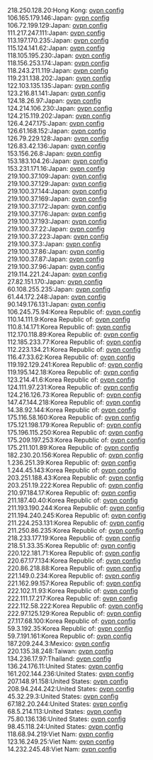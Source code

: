 218.250.128.20:Hong Kong: [ovpn config](vpn/218_250_128_20.ovpn)  
106.165.179.146:Japan: [ovpn config](vpn/106_165_179_146.ovpn)  
106.72.199.129:Japan: [ovpn config](vpn/106_72_199_129.ovpn)  
111.217.247.111:Japan: [ovpn config](vpn/111_217_247_111.ovpn)  
113.197.170.235:Japan: [ovpn config](vpn/113_197_170_235.ovpn)  
115.124.141.62:Japan: [ovpn config](vpn/115_124_141_62.ovpn)  
118.105.195.230:Japan: [ovpn config](vpn/118_105_195_230.ovpn)  
118.156.253.174:Japan: [ovpn config](vpn/118_156_253_174.ovpn)  
118.243.211.119:Japan: [ovpn config](vpn/118_243_211_119.ovpn)  
119.231.138.202:Japan: [ovpn config](vpn/119_231_138_202.ovpn)  
122.103.135.135:Japan: [ovpn config](vpn/122_103_135_135.ovpn)  
123.216.81.141:Japan: [ovpn config](vpn/123_216_81_141.ovpn)  
124.18.26.97:Japan: [ovpn config](vpn/124_18_26_97.ovpn)  
124.214.106.230:Japan: [ovpn config](vpn/124_214_106_230.ovpn)  
124.215.119.202:Japan: [ovpn config](vpn/124_215_119_202.ovpn)  
126.4.247.175:Japan: [ovpn config](vpn/126_4_247_175.ovpn)  
126.61.168.152:Japan: [ovpn config](vpn/126_61_168_152.ovpn)  
126.79.229.128:Japan: [ovpn config](vpn/126_79_229_128.ovpn)  
126.83.42.136:Japan: [ovpn config](vpn/126_83_42_136.ovpn)  
153.156.26.8:Japan: [ovpn config](vpn/153_156_26_8.ovpn)  
153.183.104.26:Japan: [ovpn config](vpn/153_183_104_26.ovpn)  
153.231.171.16:Japan: [ovpn config](vpn/153_231_171_16.ovpn)  
219.100.37.109:Japan: [ovpn config](vpn/219_100_37_109.ovpn)  
219.100.37.129:Japan: [ovpn config](vpn/219_100_37_129.ovpn)  
219.100.37.144:Japan: [ovpn config](vpn/219_100_37_144.ovpn)  
219.100.37.169:Japan: [ovpn config](vpn/219_100_37_169.ovpn)  
219.100.37.172:Japan: [ovpn config](vpn/219_100_37_172.ovpn)  
219.100.37.176:Japan: [ovpn config](vpn/219_100_37_176.ovpn)  
219.100.37.193:Japan: [ovpn config](vpn/219_100_37_193.ovpn)  
219.100.37.22:Japan: [ovpn config](vpn/219_100_37_22.ovpn)  
219.100.37.223:Japan: [ovpn config](vpn/219_100_37_223.ovpn)  
219.100.37.3:Japan: [ovpn config](vpn/219_100_37_3.ovpn)  
219.100.37.86:Japan: [ovpn config](vpn/219_100_37_86.ovpn)  
219.100.37.87:Japan: [ovpn config](vpn/219_100_37_87.ovpn)  
219.100.37.96:Japan: [ovpn config](vpn/219_100_37_96.ovpn)  
219.114.221.24:Japan: [ovpn config](vpn/219_114_221_24.ovpn)  
27.82.151.170:Japan: [ovpn config](vpn/27_82_151_170.ovpn)  
60.108.255.235:Japan: [ovpn config](vpn/60_108_255_235.ovpn)  
61.44.172.248:Japan: [ovpn config](vpn/61_44_172_248.ovpn)  
90.149.176.131:Japan: [ovpn config](vpn/90_149_176_131.ovpn)  
106.245.75.94:Korea Republic of: [ovpn config](vpn/106_245_75_94.ovpn)  
110.14.111.9:Korea Republic of: [ovpn config](vpn/110_14_111_9.ovpn)  
110.8.14.171:Korea Republic of: [ovpn config](vpn/110_8_14_171.ovpn)  
112.170.118.89:Korea Republic of: [ovpn config](vpn/112_170_118_89.ovpn)  
112.185.233.77:Korea Republic of: [ovpn config](vpn/112_185_233_77.ovpn)  
112.223.134.21:Korea Republic of: [ovpn config](vpn/112_223_134_21.ovpn)  
116.47.33.62:Korea Republic of: [ovpn config](vpn/116_47_33_62.ovpn)  
119.192.129.241:Korea Republic of: [ovpn config](vpn/119_192_129_241.ovpn)  
119.195.142.18:Korea Republic of: [ovpn config](vpn/119_195_142_18.ovpn)  
123.214.41.6:Korea Republic of: [ovpn config](vpn/123_214_41_6.ovpn)  
124.111.97.231:Korea Republic of: [ovpn config](vpn/124_111_97_231.ovpn)  
124.216.126.73:Korea Republic of: [ovpn config](vpn/124_216_126_73.ovpn)  
147.47.144.218:Korea Republic of: [ovpn config](vpn/147_47_144_218.ovpn)  
14.38.92.144:Korea Republic of: [ovpn config](vpn/14_38_92_144.ovpn)  
175.116.58.160:Korea Republic of: [ovpn config](vpn/175_116_58_160.ovpn)  
175.121.198.179:Korea Republic of: [ovpn config](vpn/175_121_198_179.ovpn)  
175.196.115.250:Korea Republic of: [ovpn config](vpn/175_196_115_250.ovpn)  
175.209.197.253:Korea Republic of: [ovpn config](vpn/175_209_197_253.ovpn)  
175.211.101.89:Korea Republic of: [ovpn config](vpn/175_211_101_89.ovpn)  
182.230.20.156:Korea Republic of: [ovpn config](vpn/182_230_20_156.ovpn)  
1.236.251.39:Korea Republic of: [ovpn config](vpn/1_236_251_39.ovpn)  
1.244.45.143:Korea Republic of: [ovpn config](vpn/1_244_45_143.ovpn)  
203.251.188.43:Korea Republic of: [ovpn config](vpn/203_251_188_43.ovpn)  
203.251.19.222:Korea Republic of: [ovpn config](vpn/203_251_19_222.ovpn)  
210.97.184.17:Korea Republic of: [ovpn config](vpn/210_97_184_17.ovpn)  
211.187.40.40:Korea Republic of: [ovpn config](vpn/211_187_40_40.ovpn)  
211.193.190.244:Korea Republic of: [ovpn config](vpn/211_193_190_244.ovpn)  
211.194.240.245:Korea Republic of: [ovpn config](vpn/211_194_240_245.ovpn)  
211.224.253.131:Korea Republic of: [ovpn config](vpn/211_224_253_131.ovpn)  
211.250.86.235:Korea Republic of: [ovpn config](vpn/211_250_86_235.ovpn)  
218.233.177.19:Korea Republic of: [ovpn config](vpn/218_233_177_19.ovpn)  
218.51.33.35:Korea Republic of: [ovpn config](vpn/218_51_33_35.ovpn)  
220.122.181.71:Korea Republic of: [ovpn config](vpn/220_122_181_71.ovpn)  
220.67.177.134:Korea Republic of: [ovpn config](vpn/220_67_177_134.ovpn)  
220.86.218.88:Korea Republic of: [ovpn config](vpn/220_86_218_88.ovpn)  
221.149.0.234:Korea Republic of: [ovpn config](vpn/221_149_0_234.ovpn)  
221.162.99.157:Korea Republic of: [ovpn config](vpn/221_162_99_157.ovpn)  
222.102.11.93:Korea Republic of: [ovpn config](vpn/222_102_11_93.ovpn)  
222.111.17.217:Korea Republic of: [ovpn config](vpn/222_111_17_217.ovpn)  
222.112.58.222:Korea Republic of: [ovpn config](vpn/222_112_58_222.ovpn)  
222.97.125.129:Korea Republic of: [ovpn config](vpn/222_97_125_129.ovpn)  
27.117.68.100:Korea Republic of: [ovpn config](vpn/27_117_68_100.ovpn)  
59.3.192.35:Korea Republic of: [ovpn config](vpn/59_3_192_35.ovpn)  
59.7.191.161:Korea Republic of: [ovpn config](vpn/59_7_191_161.ovpn)  
187.209.244.3:Mexico: [ovpn config](vpn/187_209_244_3.ovpn)  
220.135.38.248:Taiwan: [ovpn config](vpn/220_135_38_248.ovpn)  
134.236.17.97:Thailand: [ovpn config](vpn/134_236_17_97.ovpn)  
136.24.176.11:United States: [ovpn config](vpn/136_24_176_11.ovpn)  
161.202.144.236:United States: [ovpn config](vpn/161_202_144_236.ovpn)  
207.148.91.158:United States: [ovpn config](vpn/207_148_91_158.ovpn)  
208.94.244.242:United States: [ovpn config](vpn/208_94_244_242.ovpn)  
45.32.29.3:United States: [ovpn config](vpn/45_32_29_3.ovpn)  
67.182.20.244:United States: [ovpn config](vpn/67_182_20_244.ovpn)  
68.5.214.113:United States: [ovpn config](vpn/68_5_214_113.ovpn)  
75.80.136.136:United States: [ovpn config](vpn/75_80_136_136.ovpn)  
98.45.118.24:United States: [ovpn config](vpn/98_45_118_24.ovpn)  
118.68.94.219:Viet Nam: [ovpn config](vpn/118_68_94_219.ovpn)  
123.16.249.25:Viet Nam: [ovpn config](vpn/123_16_249_25.ovpn)  
14.232.245.48:Viet Nam: [ovpn config](vpn/14_232_245_48.ovpn)  
